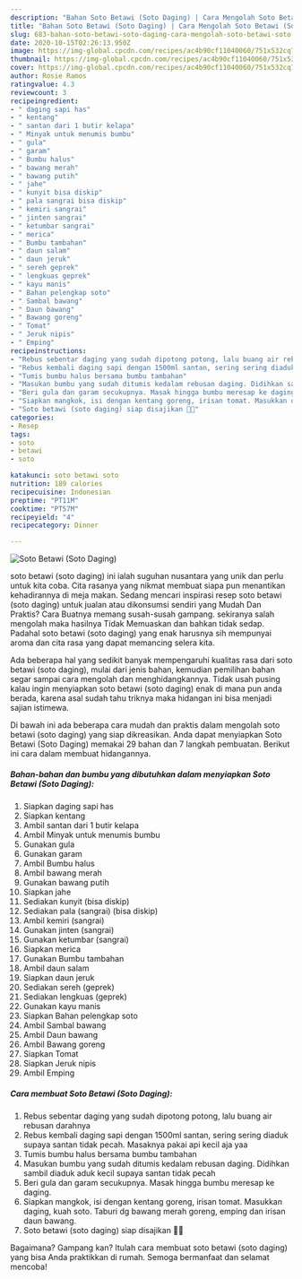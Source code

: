 ```yaml
---
description: "Bahan Soto Betawi (Soto Daging) | Cara Mengolah Soto Betawi (Soto Daging) Yang Paling Enak"
title: "Bahan Soto Betawi (Soto Daging) | Cara Mengolah Soto Betawi (Soto Daging) Yang Paling Enak"
slug: 683-bahan-soto-betawi-soto-daging-cara-mengolah-soto-betawi-soto-daging-yang-paling-enak
date: 2020-10-15T02:26:13.950Z
image: https://img-global.cpcdn.com/recipes/ac4b90cf11040060/751x532cq70/soto-betawi-soto-daging-foto-resep-utama.jpg
thumbnail: https://img-global.cpcdn.com/recipes/ac4b90cf11040060/751x532cq70/soto-betawi-soto-daging-foto-resep-utama.jpg
cover: https://img-global.cpcdn.com/recipes/ac4b90cf11040060/751x532cq70/soto-betawi-soto-daging-foto-resep-utama.jpg
author: Rosie Ramos
ratingvalue: 4.3
reviewcount: 3
recipeingredient:
- " daging sapi has"
- " kentang"
- " santan dari 1 butir kelapa"
- " Minyak untuk menumis bumbu"
- " gula"
- " garam"
- " Bumbu halus"
- " bawang merah"
- " bawang putih"
- " jahe"
- " kunyit bisa diskip"
- " pala sangrai bisa diskip"
- " kemiri sangrai"
- " jinten sangrai"
- " ketumbar sangrai"
- " merica"
- " Bumbu tambahan"
- " daun salam"
- " daun jeruk"
- " sereh geprek"
- " lengkuas geprek"
- " kayu manis"
- " Bahan pelengkap soto"
- " Sambal bawang"
- " Daun bawang"
- " Bawang goreng"
- " Tomat"
- " Jeruk nipis"
- " Emping"
recipeinstructions:
- "Rebus sebentar daging yang sudah dipotong potong, lalu buang air rebusan darahnya"
- "Rebus kembali daging sapi dengan 1500ml santan, sering sering diaduk supaya santan tidak pecah. Masaknya pakai api kecil aja yaa"
- "Tumis bumbu halus bersama bumbu tambahan"
- "Masukan bumbu yang sudah ditumis kedalam rebusan daging. Didihkan sambil diaduk aduk kecil supaya santan tidak pecah"
- "Beri gula dan garam secukupnya. Masak hingga bumbu meresap ke daging."
- "Siapkan mangkok, isi dengan kentang goreng, irisan tomat. Masukkan daging, kuah soto. Taburi dg bawang merah goreng, emping dan irisan daun bawang."
- "Soto betawi (soto daging) siap disajikan 👌🏻"
categories:
- Resep
tags:
- soto
- betawi
- soto

katakunci: soto betawi soto 
nutrition: 189 calories
recipecuisine: Indonesian
preptime: "PT11M"
cooktime: "PT57M"
recipeyield: "4"
recipecategory: Dinner

---
```



![Soto Betawi (Soto Daging)](https://img-global.cpcdn.com/recipes/ac4b90cf11040060/751x532cq70/soto-betawi-soto-daging-foto-resep-utama.jpg)


soto betawi (soto daging) ini ialah suguhan nusantara yang unik dan perlu untuk kita coba. Cita rasanya yang nikmat membuat siapa pun menantikan kehadirannya di meja makan.
Sedang mencari inspirasi resep soto betawi (soto daging) untuk jualan atau dikonsumsi sendiri yang Mudah Dan Praktis? Cara Buatnya memang susah-susah gampang. sekiranya salah mengolah maka hasilnya Tidak Memuaskan dan bahkan tidak sedap. Padahal soto betawi (soto daging) yang enak harusnya sih mempunyai aroma dan cita rasa yang dapat memancing selera kita.



Ada beberapa hal yang sedikit banyak mempengaruhi kualitas rasa dari soto betawi (soto daging), mulai dari jenis bahan, kemudian pemilihan bahan segar sampai cara mengolah dan menghidangkannya. Tidak usah pusing kalau ingin menyiapkan soto betawi (soto daging) enak di mana pun anda berada, karena asal sudah tahu triknya maka hidangan ini bisa menjadi sajian istimewa.


Di bawah ini ada beberapa cara mudah dan praktis dalam mengolah soto betawi (soto daging) yang siap dikreasikan. Anda dapat menyiapkan Soto Betawi (Soto Daging) memakai 29 bahan dan 7 langkah pembuatan. Berikut ini cara dalam membuat hidangannya.

<!--inarticleads1-->

##### Bahan-bahan dan bumbu yang dibutuhkan dalam menyiapkan Soto Betawi (Soto Daging):

1. Siapkan  daging sapi has
1. Siapkan  kentang
1. Ambil  santan dari 1 butir kelapa
1. Ambil  Minyak untuk menumis bumbu
1. Gunakan  gula
1. Gunakan  garam
1. Ambil  Bumbu halus
1. Ambil  bawang merah
1. Gunakan  bawang putih
1. Siapkan  jahe
1. Sediakan  kunyit (bisa diskip)
1. Sediakan  pala (sangrai) (bisa diskip)
1. Ambil  kemiri (sangrai)
1. Gunakan  jinten (sangrai)
1. Gunakan  ketumbar (sangrai)
1. Siapkan  merica
1. Gunakan  Bumbu tambahan
1. Ambil  daun salam
1. Siapkan  daun jeruk
1. Sediakan  sereh (geprek)
1. Sediakan  lengkuas (geprek)
1. Gunakan  kayu manis
1. Siapkan  Bahan pelengkap soto
1. Ambil  Sambal bawang
1. Ambil  Daun bawang
1. Ambil  Bawang goreng
1. Siapkan  Tomat
1. Siapkan  Jeruk nipis
1. Ambil  Emping




<!--inarticleads2-->

##### Cara membuat Soto Betawi (Soto Daging):

1. Rebus sebentar daging yang sudah dipotong potong, lalu buang air rebusan darahnya
1. Rebus kembali daging sapi dengan 1500ml santan, sering sering diaduk supaya santan tidak pecah. Masaknya pakai api kecil aja yaa
1. Tumis bumbu halus bersama bumbu tambahan
1. Masukan bumbu yang sudah ditumis kedalam rebusan daging. Didihkan sambil diaduk aduk kecil supaya santan tidak pecah
1. Beri gula dan garam secukupnya. Masak hingga bumbu meresap ke daging.
1. Siapkan mangkok, isi dengan kentang goreng, irisan tomat. Masukkan daging, kuah soto. Taburi dg bawang merah goreng, emping dan irisan daun bawang.
1. Soto betawi (soto daging) siap disajikan 👌🏻




Bagaimana? Gampang kan? Itulah cara membuat soto betawi (soto daging) yang bisa Anda praktikkan di rumah. Semoga bermanfaat dan selamat mencoba!
